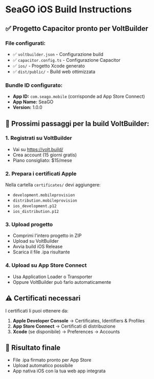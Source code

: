 # SeaGO iOS Build Instructions

## ✅ Progetto Capacitor pronto per VoltBuilder

### File configurati:
- ✅ `voltbuilder.json` - Configurazione build
- ✅ `capacitor.config.ts` - Configurazione Capacitor 
- ✅ `ios/` - Progetto Xcode generato
- ✅ `dist/public/` - Build web ottimizzata

### Bundle ID configurato:
- **App ID:** `com.seago.mobile` (corrisponde ad App Store Connect)
- **App Name:** SeaGO
- **Version:** 1.0.0

## 🚀 Prossimi passaggi per la build VoltBuilder:

### 1. Registrati su VoltBuilder
- Vai su https://volt.build/
- Crea account (15 giorni gratis)
- Piano consigliato: $15/mese

### 2. Prepara i certificati Apple
Nella cartella `certificates/` devi aggiungere:
- `development.mobileprovision`
- `distribution.mobileprovision` 
- `ios_development.p12`
- `ios_distribution.p12`

### 3. Upload progetto
- Comprimi l'intero progetto in ZIP
- Upload su VoltBuilder
- Avvia build iOS Release
- Scarica il file .ipa risultante

### 4. Upload su App Store Connect
- Usa Application Loader o Transporter
- Oppure VoltBuilder può farlo automaticamente

## ⚠️ Certificati necessari

I certificati li puoi ottenere da:
1. **Apple Developer Console** → Certificates, Identifiers & Profiles
2. **App Store Connect** → Certificati di distribuzione
3. **Xcode** (se disponibile) → Preferences → Accounts

## 🎯 Risultato finale
- File .ipa firmato pronto per App Store
- Upload automatico possibile
- App nativa iOS con la tua web app integrata